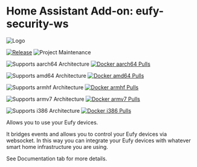 # Home Assistant Add-on: eufy-security-ws

![Logo][logo]

[![Release][release-shield]][release] ![Project Maintenance][maintenance-shield]

![Supports aarch64 Architecture][aarch64-shield] [![Docker aarch64 Pulls][docker-aarch64-shield]][docker-aarch64]

![Supports amd64 Architecture][amd64-shield] [![Docker amd64 Pulls][docker-amd64-shield]][docker-amd64]

![Supports armhf Architecture][armhf-shield] [![Docker armhf Pulls][docker-armhf-shield]][docker-armhf]

![Supports armv7 Architecture][armv7-shield] [![Docker armv7 Pulls][docker-armv7-shield]][docker-armv7]

![Supports i386 Architecture][i386-shield] [![Docker i386 Pulls][docker-i386-shield]][docker-i386]

Allows you to use your Eufy devices.

It bridges events and allows you to control your Eufy devices via websocket. In this way you can integrate your Eufy devices with whatever smart home infrastructure you are using.

See Documentation tab for more details.

[logo]: https://raw.githubusercontent.com/bropat/hassio-eufy-security-ws/master/eufy-security-ws/logo.png
[docker-amd64-shield]: https://img.shields.io/docker/pulls/bropat/hassio-eufy-security-ws-amd64?label=docker%20pulls%20amd64&logo=docker
[docker-amd64]: https://hub.docker.com/repository/docker/bropat/hassio-eufy-security-ws-amd64/general
[docker-aarch64-shield]: https://img.shields.io/docker/pulls/bropat/hassio-eufy-security-ws-aarch64?label=docker%20pulls%20aarch64&logo=docker
[docker-aarch64]: https://hub.docker.com/repository/docker/bropat/hassio-eufy-security-ws-aarch64/general
[docker-armhf-shield]: https://img.shields.io/docker/pulls/bropat/hassio-eufy-security-ws-armhf?label=docker%20pulls%20armhf&logo=docker
[docker-armhf]: https://hub.docker.com/repository/docker/bropat/hassio-eufy-security-ws-armhf/general
[docker-armv7-shield]: https://img.shields.io/docker/pulls/bropat/hassio-eufy-security-ws-armv7?label=docker%20pulls%20armv7&logo=docker
[docker-armv7]: https://hub.docker.com/repository/docker/bropat/hassio-eufy-security-ws-armv7/general
[docker-i386-shield]: https://img.shields.io/docker/pulls/bropat/hassio-eufy-security-ws-i386?label=docker%20pulls%20i386&logo=docker
[docker-i386]: https://hub.docker.com/repository/docker/bropat/hassio-eufy-security-ws-i386/general
[aarch64-shield]: https://img.shields.io/badge/aarch64-yes-green.svg
[amd64-shield]: https://img.shields.io/badge/amd64-yes-green.svg
[armhf-shield]: https://img.shields.io/badge/armhf-yes-green.svg
[armv7-shield]: https://img.shields.io/badge/armv7-yes-green.svg
[i386-shield]: https://img.shields.io/badge/i386-yes-green.svg
[maintenance-shield]: https://img.shields.io/maintenance/yes/2023.svg
[release-shield]: https://img.shields.io/badge/version-v1.6.3-blue.svg
[release]: https://github.com/bropat/eufy-security-ws/releases/tag/1.6.3
